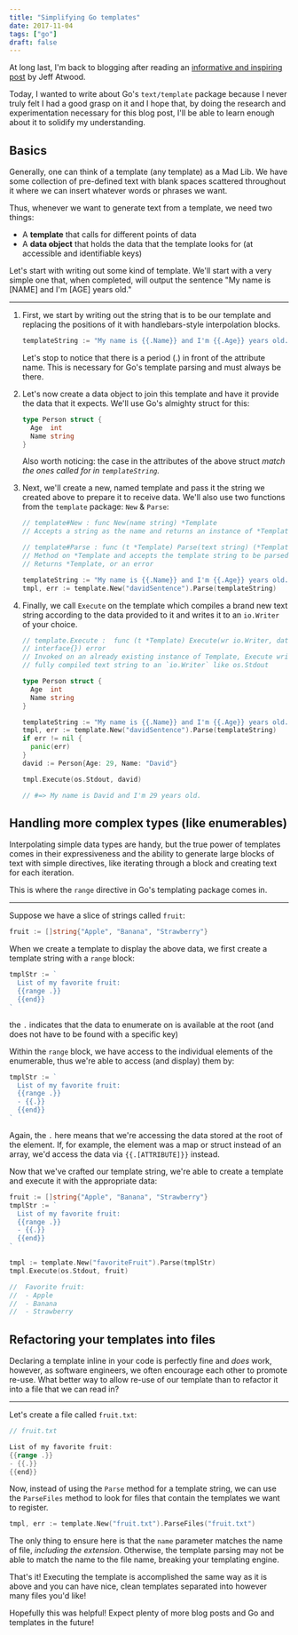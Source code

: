 ```yaml
---
title: "Simplifying Go templates"
date: 2017-11-04
tags: ["go"]
draft: false
---
```


At long last, I'm back to blogging after reading an
[informative and inspiring post](https://blog.codinghorror.com/how-to-achieve-ultimate-blog-success-in-one-easy-step/)
by Jeff Atwood.

Today, I wanted to write about Go's `text/template` package because I never truly felt
I had a good grasp on it and I hope that, by doing the research and experimentation
necessary for this blog post, I'll be able to learn enough about it to solidify
my understanding.

## Basics

Generally, one can think of a template (any template) as a Mad Lib. We have some
collection of pre-defined text with blank spaces scattered throughout it where we
can insert whatever words or phrases we want.

Thus, whenever we want to generate text from a template, we need two things:

* A __template__ that calls for different points of data
* A __data object__ that holds the data that the template looks for (at accessible and identifiable keys)

Let's start with writing out some kind of template. We'll start with a very simple one that,
when completed, will output the sentence "My name is [NAME] and I'm [AGE] years old."

---

1. First, we start by writing out the string that is to be our template and replacing
the positions of it with handlebars-style interpolation blocks.

    ```go
    templateString := "My name is {{.Name}} and I'm {{.Age}} years old."
    ```
    Let's stop to notice that there is a period (.) in front of the attribute name.
    This is necessary for Go's template parsing and must always be there.


1. Let's now create a data object to join this template and have it provide the data
that it expects. We'll use Go's almighty struct for this:

    ```go
    type Person struct {
      Age  int
      Name string
    }
    ```
    Also worth noticing: the case in the attributes of the above struct *match the ones
    called for in `templateString`.*

1. Next, we'll create a new, named template and pass it the string we created above
to prepare it to receive data. We'll also use two functions from the `template`
package: `New` & `Parse`:

    ```go
    // template#New : func New(name string) *Template
    // Accepts a string as the name and returns an instance of *Template

    // template#Parse : func (t *Template) Parse(text string) (*Template, error)
    // Method on *Template and accepts the template string to be parsed
    // Returns *Template, or an error

    templateString := "My name is {{.Name}} and I'm {{.Age}} years old."
    tmpl, err := template.New("davidSentence").Parse(templateString)
    ```

1. Finally, we call `Execute` on the template which compiles a brand new text string
according to the data provided to it and writes it to an `io.Writer` of your choice.

    ```go
    // template.Execute :  func (t *Template) Execute(wr io.Writer, data
    // interface{}) error
    // Invoked on an already existing instance of Template, Execute writes a
    // fully compiled text string to an `io.Writer` like os.Stdout

    type Person struct {
      Age  int
      Name string
    }

    templateString := "My name is {{.Name}} and I'm {{.Age}} years old."
    tmpl, err := template.New("davidSentence").Parse(templateString)
    if err != nil {
      panic(err)
    }
    david := Person{Age: 29, Name: "David"}

    tmpl.Execute(os.Stdout, david)

    // #=> My name is David and I'm 29 years old.
    ```

## Handling more complex types (like enumerables)
Interpolating simple data types are handy, but the true power of templates comes
in their expressiveness and the ability to generate large blocks of text with simple
directives, like iterating through a block and creating text for each iteration.

This is where the `range` directive in Go's templating package comes in.

---

Suppose we have a slice of strings called `fruit`:

```go
fruit := []string{"Apple", "Banana", "Strawberry"}
```

When we create a template to display the above data, we first create a template string
with a `range` block:

```go
tmplStr := `
  List of my favorite fruit:
  {{range .}}
  {{end}}
`
```

the `.` indicates that the data to enumerate on is available at the root (and
does not have to be found with a specific key)

Within the `range` block, we have access to the individual elements of the enumerable,
thus we're able to access (and display) them by:

```go
tmplStr := `
  List of my favorite fruit:
  {{range .}}
  - {{.}}
  {{end}}
`
```

Again, the `.` here means that we're accessing the data stored at the root of the
element. If, for example, the element was a map or struct instead of an array,
we'd access the data via `{{.[ATTRIBUTE]}}` instead.

Now that we've crafted our template string, we're able to create a template
and execute it with the appropriate data:

```go
fruit := []string{"Apple", "Banana", "Strawberry"}
tmplStr := `
  List of my favorite fruit:
  {{range .}}
  - {{.}}
  {{end}}
`

tmpl := template.New("favoriteFruit").Parse(tmplStr)
tmpl.Execute(os.Stdout, fruit)

//  Favorite fruit:
//	- Apple
//	- Banana
//	- Strawberry
```

## Refactoring your templates into files
Declaring a template inline in your code is perfectly fine and *does* work,
however, as software engineers, we often encourage each other to promote re-use.
What better way to allow re-use of our template than to refactor it into a file
that we can read in?

---

Let's create a file called `fruit.txt`:

```go
// fruit.txt

List of my favorite fruit:
{{range .}}
- {{.}}
{{end}}
```

Now, instead of using the `Parse` method for a template string, we can use the
`ParseFiles` method to look for files that contain the templates we want to
register.

```go
tmpl, err := template.New("fruit.txt").ParseFiles("fruit.txt")
```

The only thing to ensure here is that the `name` parameter matches the name of
file, *including the extension*. Otherwise, the template parsing may not be
able to match the name to the file name, breaking your templating engine.

That's it! Executing the template is accomplished the same way as it is above
and you can have nice, clean templates separated into however many files you'd
like!

Hopefully this was helpful! Expect plenty of more blog posts and Go and
templates in the future!
